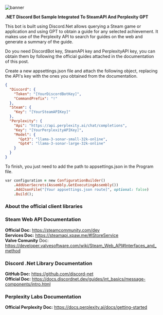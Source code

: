 ![banner](https://github.com/SebastianBallesterosVargas/DiscordGenieOwl/assets/166555946/8ae6aa18-81b0-48ce-8944-1500d980fc21)

**.NET Discord Bot Sample Integrated To SteamAPI And Perplexity GPT**

This bot is built using Discord.Net allows querying a Steam game or application and using GPT to obtain a guide for any selected achievement.
It makes use of the Perplexity API to search for guides on the web and generate a summary of the guide.

Do you need DiscordBot key, SteamAPI key and PerplexityAPI key, you can obtain them by following the official guides attached in the documentation of this post.

Create a new appsettings.json file and attach the following object, replacing the API's key with the ones you obtained from the documentation.

```JSON
{
  "Discord": {
    "Token": "[YourDiscordBotKey]",
    "CommandPrefix": "!"
  },
  "Steam": {
    "Key": "[YourSteamAPIKey]"
  },
  "Perplexity": {
    "Api": "https://api.perplexity.ai/chat/completions",
    "Key": "[YourPerplexityAPIKey]",
    "Model": {
      "Gpt3": "llama-3-sonar-small-32k-online",
      "Gpt4": "llama-3-sonar-large-32k-online"
    }
  }
}
```

To finish, you just need to add the path to appsettings.json in the Program file.

```ruby
var configuration = new ConfigurationBuilder()
    .AddUserSecrets(Assembly.GetExecutingAssembly())
    .AddJsonFile("[Your appsettings.json route]", optional: false)
    .Build();
```


### **About the official client libraries**

### **Steam Web API Documentation**
**Official Doc:** https://steamcommunity.com/dev <br />
**Services Doc:** https://steamapi.xpaw.me/#IStoreService <br />
**Valve Comunity** Doc: https://developer.valvesoftware.com/wiki/Steam_Web_API#Interfaces_and_method <br />

### **Discord .Net Library Documentation**
**GitHub Doc:** https://github.com/discord-net <br />
**Official Doc:** https://docs.discordnet.dev/guides/int_basics/message-components/intro.html <br />

### **Perplexity Labs Documentation**
**Official Perplexity Doc:** https://docs.perplexity.ai/docs/getting-started <br />
